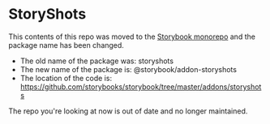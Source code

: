 # StoryShots

This contents of this repo was moved to the [Storybook monorepo](https://github.com/storybooks/storybook/) and the package name has been changed.

- The old name of the package was: storyshots
- The new name of the package is: @storybook/addon-storyshots
- The location of the code is: https://github.com/storybooks/storybook/tree/master/addons/storyshots

The repo you're looking at now is out of date and no longer maintained.
